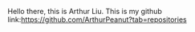 Hello there, this is Arthur Liu. This is my github link:https://github.com/ArthurPeanut?tab=repositories
